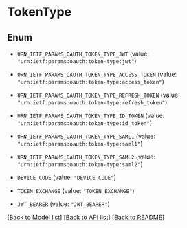 # TokenType

## Enum


* `URN_IETF_PARAMS_OAUTH_TOKEN_TYPE_JWT` (value: `"urn:ietf:params:oauth:token-type:jwt"`)

* `URN_IETF_PARAMS_OAUTH_TOKEN_TYPE_ACCESS_TOKEN` (value: `"urn:ietf:params:oauth:token-type:access_token"`)

* `URN_IETF_PARAMS_OAUTH_TOKEN_TYPE_REFRESH_TOKEN` (value: `"urn:ietf:params:oauth:token-type:refresh_token"`)

* `URN_IETF_PARAMS_OAUTH_TOKEN_TYPE_ID_TOKEN` (value: `"urn:ietf:params:oauth:token-type:id_token"`)

* `URN_IETF_PARAMS_OAUTH_TOKEN_TYPE_SAML1` (value: `"urn:ietf:params:oauth:token-type:saml1"`)

* `URN_IETF_PARAMS_OAUTH_TOKEN_TYPE_SAML2` (value: `"urn:ietf:params:oauth:token-type:saml2"`)

* `DEVICE_CODE` (value: `"DEVICE_CODE"`)

* `TOKEN_EXCHANGE` (value: `"TOKEN_EXCHANGE"`)

* `JWT_BEARER` (value: `"JWT_BEARER"`)


[[Back to Model list]](../README.md#documentation-for-models) [[Back to API list]](../README.md#documentation-for-api-endpoints) [[Back to README]](../README.md)


